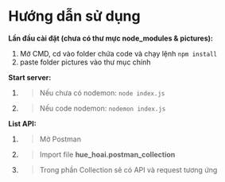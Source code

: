 # Hướng dẫn sử dụng

**Lần đầu cài đặt (chưa có thư mực node_modules & pictures):**  
1. Mở CMD, cd vào folder chứa code và chạy lệnh
`npm install`  
2. paste folder pictures vào thư mục chính  

**Start server:**
1. >Nếu chưa có nodemon: `node index.js`
2. >Nếu code nodemon: `nodemon index.js`

**List API:**
1. >Mở Postman
2. >Import file **hue_hoai.postman_collection**
3. >Trong phần Collection sẽ có API và request tương ứng
